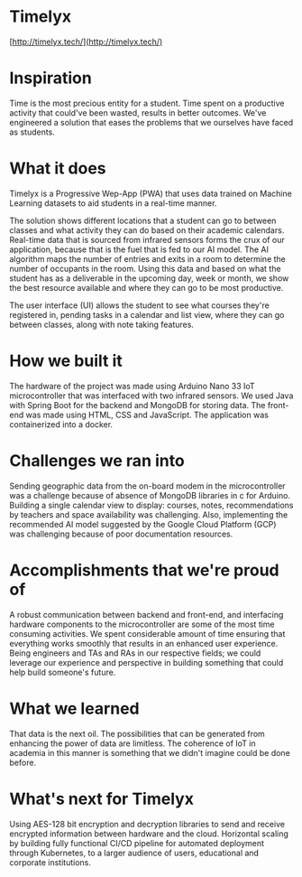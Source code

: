 # Timelyx
[http://timelyx.tech/](http://timelyx.tech/)

# Inspiration
Time is the most precious entity for a student. Time spent on a productive activity that could've been wasted, results in better outcomes. We've engineered a solution that eases the problems that we ourselves have faced as students.

# What it does
Timelyx is a Progressive Wep-App (PWA) that uses data trained on Machine Learning datasets to aid students in a real-time manner.
  
The solution shows different locations that a student can go to between classes and what activity they can do based on their academic calendars. Real-time data that is sourced from infrared sensors forms the crux of our application, because that is the fuel that is fed to our AI model. The AI algorithm maps the number of entries and exits in a room to determine the number of occupants in the room. Using this data and based on what the student has as a deliverable in the upcoming day, week or month, we show the best resource available and where they can go to be most productive. 

The user interface (UI) allows the student to see what courses they're registered in, pending tasks in a calendar and list view, where they can go between classes, along with note taking features.

# How we built it
The hardware of the project was made using Arduino Nano 33 IoT microcontroller that was interfaced with two infrared sensors. We used Java with Spring Boot for the backend and MongoDB for storing data. The front-end was made using HTML, CSS and JavaScript. The application was containerized into a docker.

# Challenges we ran into
Sending geographic data from the on-board modem in the microcontroller was a challenge because of absence of MongoDB libraries in c for Arduino. Building a single calendar view to display: courses, notes, recommendations by teachers and space availability was challenging. Also, implementing the recommended AI model suggested by the Google Cloud Platform (GCP) was challenging because of poor documentation resources.

# Accomplishments that we're proud of
A robust communication between backend and front-end, and interfacing hardware components to the microcontroller are some of the most time consuming activities. We spent considerable amount of time ensuring that everything works smoothly that results in an enhanced user experience. Being engineers and TAs and RAs in our respective fields; we could leverage our experience and perspective in building something that could help build someone's future.

# What we learned
That data is the next oil. The possibilities that can be generated from enhancing the power of data are limitless. The coherence of IoT in academia in this manner is something that we didn't imagine could be done before.

# What's next for Timelyx
Using AES-128 bit encryption and decryption libraries to send and receive encrypted information between hardware and the cloud. Horizontal scaling by building fully functional CI/CD pipeline for automated deployment through Kubernetes, to a larger audience of users, educational and corporate institutions. 
